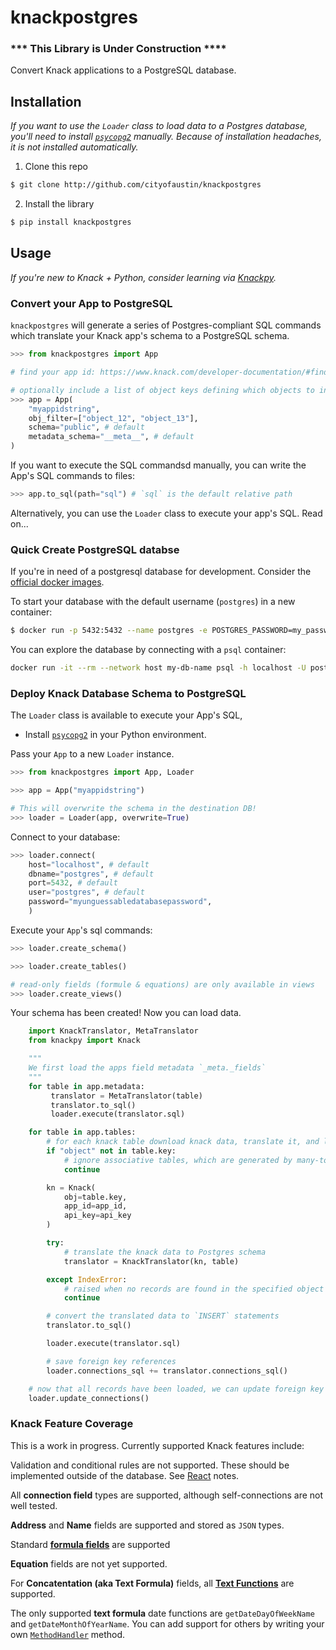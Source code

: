 # knackpostgres

### *** This Library is Under Construction ****

Convert Knack applications to a PostgreSQL database.

## Installation

*If you want to use the `Loader` class to load data to a Postgres database, you'll need to install [`psycopg2`](https://pypi.org/project/psycopg2/) manually. Because of installation headaches, it is not installed automatically.*

1. Clone this repo

```bash
$ git clone http://github.com/cityofaustin/knackpostgres
```

2. Install the library

```bash
$ pip install knackpostgres
```

## Usage

*If you're new to Knack + Python, consider learning via [Knackpy](https://github.com/cityofaustin/knackpy).*

### Convert your App to PostgreSQL

`knackpostgres` will generate a series of Postgres-compliant SQL commands which translate your Knack app's schema to a PostgreSQL schema. 

```python
>>> from knackpostgres import App

# find your app id: https://www.knack.com/developer-documentation/#find-your-api-key-amp-application-id

# optionally include a list of object keys defining which objects to include
>>> app = App(
    "myappidstring",
    obj_filter=["object_12", "object_13"],
    schema="public", # default
    metadata_schema="__meta__", # default
)
```

If you want to execute the SQL commandsd manually, you can write the App's SQL commands to files:

```python
>>> app.to_sql(path="sql") # `sql` is the default relative path
```

Alternatively, you can use the `Loader` class to execute your app's SQL. Read on...

### Quick Create PostgreSQL databse

If you're in need of a postgresql database for development. Consider the [official docker images](https://hub.docker.com/_/postgres).

To start your database with the default username (`postgres`) in a new container:

```bash
$ docker run -p 5432:5432 --name postgres -e POSTGRES_PASSWORD=my_password -d my-db-name
```

You can explore the database by connecting with a `psql` container: 

```bash
docker run -it --rm --network host my-db-name psql -h localhost -U postgres
```

### Deploy Knack Database Schema to PostgreSQL

The `Loader` class is available to execute your App's SQL, 

* Install [`psycopg2`](https://pypi.org/project/psycopg2/) in your Python environment.

Pass your `App` to a new `Loader` instance.

```python
>>> from knackpostgres import App, Loader

>>> app = App("myappidstring")

# This will overwrite the schema in the destination DB!
>>> loader = Loader(app, overwrite=True)
```

Connect to your database:

```python
>>> loader.connect(
    host="localhost", # default
    dbname="postgres", # default
    port=5432, # default
    user="postgres", # default
    password="myunguessabledatabasepassword",
    )
```

Execute your `App`'s sql commands:

```python
>>> loader.create_schema()

>>> loader.create_tables()

# read-only fields (formule & equations) are only available in views
>>> loader.create_views()

```

Your schema has been created! Now you can load data.

```python
    import KnackTranslator, MetaTranslator
    from knackpy import Knack

    """
    We first load the apps field metadata `_meta._fields`
    """
    for table in app.metadata:
         translator = MetaTranslator(table)
         translator.to_sql()
         loader.execute(translator.sql)

    for table in app.tables:
        # for each knack table download knack data, translate it, and load it
        if "object" not in table.key:
            # ignore associative tables, which are generated by many-to-many connections
            continue

        kn = Knack(
            obj=table.key,
            app_id=app_id,
            api_key=api_key
        )

        try:
            # translate the knack data to Postgres schema
            translator = KnackTranslator(kn, table)

        except IndexError:
            # raised when no records are found in the specified object 
            continue

        # convert the translated data to `INSERT` statements
        translator.to_sql()

        loader.execute(translator.sql)

        # save foreign key references
        loader.connections_sql += translator.connections_sql()

    # now that all records have been loaded, we can update foreign key references
    loader.update_connections()
```

### Knack Feature Coverage

This is a work in progress. Currently supported Knack features include:

Validation and conditional rules are not supported. These should be implemented outside of the database. See [React](#react) notes.

All **connection field** types are supported, although self-connections are not well tested.

**Address** and **Name** fields are supported and stored as `JSON` types.

Standard **[formula fields](https://support.knack.com/hc/en-us/articles/226583008-Formulas)** are supported

**Equation** fields are not yet supported.

For **Concatentation (aka Text Formula)** fields, all **[Text Functions](https://support.knack.com/hc/en-us/articles/115005002328-Text-Formula-Functions)** are supported.

The only supported **text formula** date functions are `getDateDayOfWeekName` and `getDateMonthOfYearName`. You can add support for others by writing your own [`MethodHandler`](https://github.com/cityofaustin/knackpostgres/blob/master/knackpostgres/method_handler.py) method.